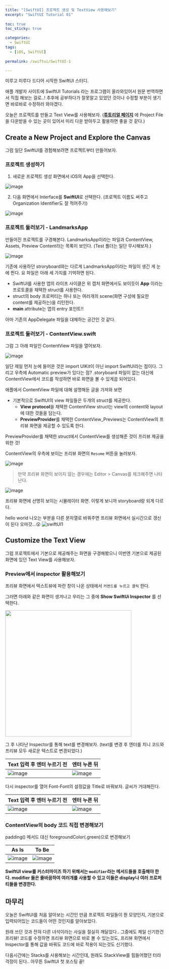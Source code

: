 ```yaml
---
title: "[SwiftUI] 프로젝트 생성 및 TextView 사용해보기"
excerpt: "SwiftUI Tutorial 01"
  
toc: true
toc_sticky: true

categories:
  - SwiftUI
tags:
  - [iOS, SwiftUI]
  
permalink: /swiftui/SwiftUI-1

---
```


미루고 미루다 드디어 시작한 SwiftUI 스터디. 

애플 개발자 사이트에 SwiftUI Tutorials 라는 프로그램이 올라와있어서 원문 번역하면서 직접 해보는 걸로..!
추후에 공부하다가 잘못알고 있었던 것이나 수정할 부분이 생기면 바로바로 수정하러 와야겠다.

오늘은 프로젝트를 만들고 Text View를 사용해보자. (**[튜토리얼 페이지](https://developer.apple.com/tutorials/swiftui/creating-and-combining-views)** 에 Project File을 다운받을 수 있는 곳이 있어서 미리 다운 받아두고 활용하면 좋을 것 같다.)

## Create a New Project and Explore the Canvas

그럼 일단 SwiftUI를 경험해보려면 프로젝트부터 만들어보자.

### 프로젝트 생성하기

1. 새로운 프로젝트 생성 화면에서 iOS의 App을 선택한다.

![image](https://user-images.githubusercontent.com/22000470/179524267-e9379514-7604-41b6-a1da-9a6987a842a6.png)


2. 다음 화면에서 Interface를 **SwiftUI**로 선택한다. (프로젝트 이름도 써주고 Organization Identifier도 잘 적어주기)

![image](https://user-images.githubusercontent.com/22000470/179524765-925437d7-5349-45d0-91cb-b1070b6eddbd.png)

### 프로젝트 둘러보기 - LandmarksApp

만들어진 프로젝트를 구경해본다. LandmarksApp이라는 파일과 ContentView, Assets, Preview Content라는 목록이 보인다. (Test 폴더는 일단 무시해보자.)

![image](https://user-images.githubusercontent.com/22000470/179525075-12aca2ac-472a-4267-a12c-4425cf23cebd.png)

기존에 사용하던 stroryboard와는 다르게 LandmarksApp이라는 파일이 생긴 게 눈에 띈다. 요 파일은 아래 세 가지를 기억하면 된다.
- SwiftUI를 사용한 앱의 라이프 사이클은 위 캡처 화면에서도 보이듯이 **App** 이라는 프로토콜을 채택한 struct를 사용한다. 
- struct의 body 프로퍼티는 하나 또는 여러개의 scene(화면 구성에 필요한 content를 제공하는)을 리턴한다.
- **main** attribute는 앱의 entry 포인트!!

아마 기존의 AppDelegate 파일을 대체하는 공간인 것 같다.

### 프로젝트 둘러보기 - ContentView.swift

그럼 그 아래 파일인 ContentView 파일을 열어보자.

![image](https://user-images.githubusercontent.com/22000470/179526894-1253614d-22ce-4fd8-acb8-c22aed2d7865.png)

일단 제일 먼저 눈에 들어온 것은 import UIKit이 아닌 import SwiftUI라는 점이다. 그리고 우측에 Automatic preview가 있다는 점? .storyboard 파일이 없는 대신에 ContentView에서 코드를 작성하면 바로 화면을 볼 수 있게끔 되어있다.

애플에서 ContentView 파일에 대해 설명해둔 글을 가져와 보면
- 기본적으로 SwiftUI의 view 파일들은 두개의 struct를 제공한다.
   - **View protocol**을 채택한 ContentView struct는 view의 content와 layout에 대한 것들을 담는다.
   - **PreviewProvider**를 채택한 ContentView_Previews는 ContentView의 프리뷰 화면을 제공할 수 있도록 한다.

PreviewProvider를 채택한 struct에서 ContentView를 생성해준 것이 프리뷰 제공을 위한 것!

ContentView의 우측에 보이는 프리뷰 화면의 `Resume` 버튼을 눌러보자. 

![image](https://user-images.githubusercontent.com/22000470/179528526-8da2a068-04e2-48fa-8edf-3f9bf423f3cd.png)

> 만약 프리뷰 화면이 보이지 않는 경우에는 Editor > Canvas를 체크해주면 나타난다.

![image](https://user-images.githubusercontent.com/22000470/179528811-d2ab7084-8f1e-4d41-89ab-330927bf7b26.png)

프리뷰 화면에 선명히 보이는 시뮬레이터 화면. 이렇게 보니까 storyboard랑 되게 다르다.

hello world 나오는 부분을 다른 문자열로 바꿔주면 프리뷰 화면에서 실시간으로 갱신이 된다 오마갓...😮
![swiftUI1](https://user-images.githubusercontent.com/22000470/179529536-09b1839a-8fa4-47dd-9686-48950ca00b29.gif)
 
## Customize the Text View

그럼 프로젝트에서 기본으로 제공해주는 화면을 구경해봤으니 이번엔 기본으로 제공된 화면에 있던 Text View를 사용해보자.

### Preview에서 inspector 활용해보기

프리뷰 화면에서 텍스트뷰에 파란 창이 나온 상태에서 `커맨드를 누르고 클릭` 한다.

그러면 아래와 같은 화면이 생겨나고 우리는 그 중에 **Show SwiftUi Inspector** 를 선택한다.

<img src="https://user-images.githubusercontent.com/22000470/179530562-bc9e4c39-e898-437c-8f38-41dd5b2ab715.png" width="400">

그 후 나타난 Inspector를 통해 text를 변경해보자. (text를 변경 후 엔터를 치니 코드와 프리뷰 모두 새로운 텍스트로 변경되었다.)

|Text 입력 후 엔터 누르기 전|엔터 누른 뒤|
|-|-|
|![image](https://user-images.githubusercontent.com/22000470/179531455-5663ade3-a3b4-4278-b7b9-8b58f3732d6d.png)|![image](https://user-images.githubusercontent.com/22000470/179531342-435b54af-53b0-47ce-b64a-d50873a6bec1.png)|

다시 inspector를 열어 Font-Font의 설정값을 Title로 바꿔보자.
글씨가 거대해진다.

|Text 입력 후 엔터 누르기 전|엔터 누른 뒤|
|-|-|
|![image](https://user-images.githubusercontent.com/22000470/179536206-b83241c7-bc72-4606-bc65-2b14d83a5fc4.png)|![image](https://user-images.githubusercontent.com/22000470/179536308-d87caa2e-0361-4865-87bc-492681b51cd5.png)|


### ContentView의 body 코드 직접 변경해보기

padding() 메서드 대신 foregroundColor(.green)으로 변경해보기

|As Is|To Be|
|-|-|
|![image](https://user-images.githubusercontent.com/22000470/179536872-70d5d869-d333-40b7-967d-846a7c02e568.png)|![image](https://user-images.githubusercontent.com/22000470/179536963-e567e89b-dc56-48b5-925f-3d0fc13bb834.png)|

**SwiftUI view를 커스터마이즈 하기 위해서는 `modifier`라는 메서드들을 호출해야 한다. modifier 들은 줄바꿈하여 여러개를 사용할 수 있고 이들은 display나 여러 프로퍼티들을 변경한다.**

## 마무리
오늘은 SwiftUI를 처음 알아보는 시간인 만큼 프로젝트 파일들이 뭔 모양인지, 기본으로 입력되어있는 코드들이 어떤 것인지를 알아보았다.

원래 쓰던 것과 전혀 다른 녀석이라는 사실을 절실히 깨달았다.. 그중에도 제일 신기한건 프리뷰! 코드를 수정하면 프리뷰 화면으로 바로 볼 수 있는것도, 프리뷰 화면에서 Inspector를 통해 값을 바꿔도 코드에 바로 적용이 되는것도 신기했다.

다음시간에는 Stacks를 사용해보는 시간인데, 원래도 StackView를 힘들어했던 터라 걱정이 된다..
아무튼 SwiftUI 첫 포스팅 끝!
